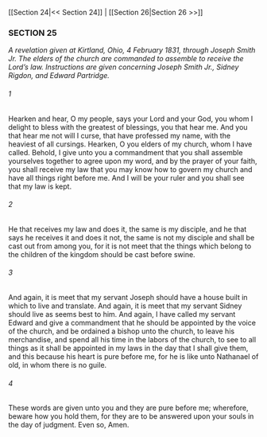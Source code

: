 [[Section 24|<< Section 24]]  |  [[Section 26|Section 26 >>]]

### SECTION 25

*A revelation given at Kirtland, Ohio, 4 February 1831, through Joseph Smith Jr. The elders of the church are commanded to assemble to receive the Lord’s law. Instructions are given concerning Joseph Smith Jr., Sidney Rigdon, and Edward Partridge.*

###### 1
Hearken and hear, O my people, says your Lord and your God, you whom I delight to bless with the greatest of blessings, you that hear me. And you that hear me not will I curse, that have professed my name, with the heaviest of all cursings. Hearken, O you elders of my church, whom I have called. Behold, I give unto you a commandment that you shall assemble yourselves together to agree upon my word, and by the prayer of your faith, you shall receive my law that you may know how to govern my church and have all things right before me. And I will be your ruler and you shall see that my law is kept.

###### 2
He that receives my law and does it, the same is my disciple, and he that says he receives it and does it not, the same is not my disciple and shall be cast out from among you, for it is not meet that the things which belong to the children of the kingdom should be cast before swine.

###### 3
And again, it is meet that my servant Joseph should have a house built in which to live and translate. And again, it is meet that my servant Sidney should live as seems best to him. And again, I have called my servant Edward and give a commandment that he should be appointed by the voice of the church, and be ordained a bishop unto the church, to leave his merchandise, and spend all his time in the labors of the church, to see to all things as it shall be appointed in my laws in the day that I shall give them, and this because his heart is pure before me, for he is like unto Nathanael of old, in whom there is no guile.

###### 4
These words are given unto you and they are pure before me; wherefore, beware how you hold them, for they are to be answered upon your souls in the day of judgment. Even so, Amen.
